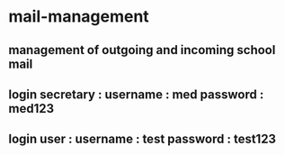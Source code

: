 # mail-management
management of outgoing and incoming school mail
-----------------------------------------------------
login secretary : 
username : med
password : med123
-----------------------------------------------------
login user : 
username : test
password : test123
-----------------------------------------------------
